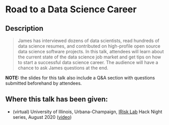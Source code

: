 # Road to a Data Science Career

## Description

> James has interviewed dozens of data scientists, read hundreds of data science resumes, and contributed on high-profile open source data science software projects. In this talk, attendees will learn about the current state of the data science job market and get tips on how to start a successful data science career. The audience will have a chance to ask James questions at the end.

**NOTE:** the slides for this talk also include a Q&A section with questions submitted beforehand by attendees.

## Where this talk has been given:

* (virtual) University of Illinois, Urbana-Champaign, [IRisk Lab](https://math.illinois.edu/illinois-risk-lab/home) Hack Night series, August 2020 ([video](https://www.youtube.com/watch?v=-WCa_MjJZ9I&feature=emb_title))
